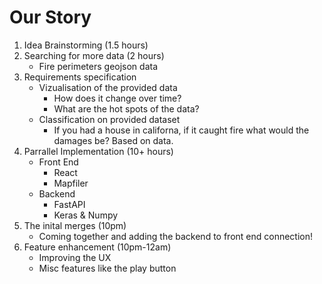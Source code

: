 # Our Story

1. Idea Brainstorming (1.5 hours)
2. Searching for more data (2 hours)
    - Fire perimeters geojson data
3. Requirements specification
    - Vizualisation of the provided data
        - How does it change over time?
        - What are the hot spots of the data?
    - Classification on provided dataset
        - If you had a house in californa, if it caught fire what would the damages be? Based on data.
4. Parrallel Implementation (10+ hours)
    - Front End
        - React
        - Mapfiler
    - Backend
        - FastAPI
        - Keras & Numpy
5. The inital merges (10pm)
    - Coming together and adding the backend to front end connection!
6. Feature enhancement (10pm-12am)
    - Improving the UX
    - Misc features like the play button
